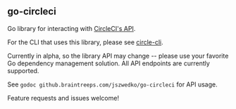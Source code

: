 ## go-circleci

Go library for interacting with [CircleCI's API](https://circleci.com/docs/api).

For the CLI that uses this library, please see
[circle-cli](github.braintreeps.com/jszwedko/circleci-cli).

Currently in alpha, so the library API may change -- please use your favorite
Go dependency management solution. All API endpoints are currently supported.

See `godoc github.braintreeps.com/jszwedko/go-circleci` for API usage.

Feature requests and issues welcome!
